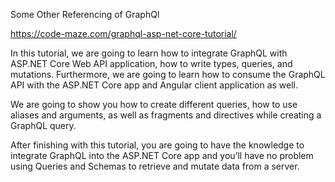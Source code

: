 Some Other Referencing of GraphQl

https://code-maze.com/graphql-asp-net-core-tutorial/


In this tutorial, we are going to learn how to integrate GraphQL with ASP.NET Core Web API application, how to write types, queries, and mutations. Furthermore, we are going to learn how to consume the GraphQL API with the ASP.NET Core app and Angular client application as well.

We are going to show you how to create different queries, how to use aliases and arguments, as well as fragments and directives while creating a GraphQL query.

After finishing with this tutorial, you are going to have the knowledge to integrate GraphQL into the ASP.NET Core app and you’ll have no problem using Queries and Schemas to retrieve and mutate data from a server.
